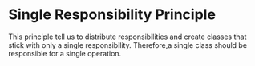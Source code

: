 # Single Responsibility Principle

This principle tell us to distribute responsibilities and create classes that stick with only a single responsibility. Therefore,a single class should be responsible for a single operation.